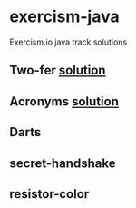 # exercism-java
Exercism.io java track solutions

## Two-fer [solution](../master/acronym)
## Acronyms [solution](../master/acronym)
## Darts
## secret-handshake
## resistor-color

